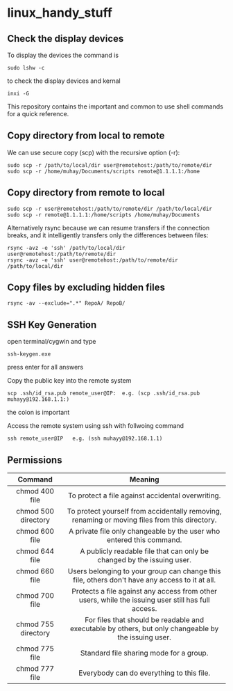 # linux_handy_stuff
## Check the display devices
To display the devices the command is 

```
sudo lshw -c
```
to check the display devices and kernal 

```
inxi -G 
```
This repository contains the important and common to use shell commands for a quick reference.
## Copy directory from local to remote 
We can use secure copy (scp) with the recursive option (-r):
```
sudo scp -r /path/to/local/dir user@remotehost:/path/to/remote/dir
sudo scp -r /home/muhay/Documents/scripts remote@1.1.1.1:/home
```
## Copy directory from remote to local 
```
sudo scp -r user@remotehost:/path/to/remote/dir /path/to/local/dir
sudo scp -r remote@1.1.1.1:/home/scripts /home/muhay/Documents

```
Alternatively
rsync because we can resume transfers if the connection breaks, and it intelligently transfers only the differences between files:
```
rsync -avz -e 'ssh' /path/to/local/dir user@remotehost:/path/to/remote/dir
rsync -avz -e 'ssh' user@remotehost:/path/to/remote/dir /path/to/local/dir 
```
## Copy files by excluding hidden files 
```
rsync -av --exclude=".*" RepoA/ RepoB/
```
## SSH Key Generation 
open terminal/cygwin and type
```
ssh-keygen.exe
```
press enter for all answers

Copy the public key into the remote system
 ```
 scp .ssh/id_rsa.pub remote_user@IP:  e.g. (scp .ssh/id_rsa.pub muhayy@192.168.1.1:)
 ```
 the colon is important
 
Access the remote system using ssh with follwoing command

```
ssh remote_user@IP   e.g. (ssh muhayy@192.168.1.1)
```
## Permissions

|Command|	Meaning|
| :---: |:---: |
|chmod 400 file|	To protect a file against accidental overwriting.
|chmod 500 directory|	To protect yourself from accidentally removing, renaming or moving files from this directory.
|chmod 600 file	|A private file only changeable by the user who entered this command.
|chmod 644 file|	A publicly readable file that can only be changed by the issuing user.
|chmod 660 file	|Users belonging to your group can change this file, others don't have any access to it at all.
|chmod 700 file|	Protects a file against any access from other users, while the issuing user still has full access.
|chmod 755 directory|	For files that should be readable and executable by others, but only changeable by the issuing user.
|chmod 775 file	|Standard file sharing mode for a group.
|chmod 777 file|	Everybody can do everything to this file.
 
